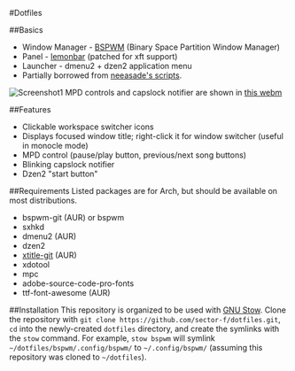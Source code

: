 #Dotfiles

##Basics
* Window Manager - [BSPWM](https://github.com/baskerville/bspwm) (Binary Space Partition Window Manager)
* Panel - [lemonbar](https://github.com/LemonBoy/bar) (patched for xft support)
* Launcher - dmenu2 + dzen2 application menu
* Partially borrowed from [neeasade's scripts](https://github.com/neeasade/dotfiles).

![Screenshot1](http://i.imgur.com/vEg2G2m.jpg)
MPD controls and capslock notifier are shown in [this webm](https://u.teknik.io/QlNBiH.webm)

##Features
* Clickable workspace switcher icons
* Displays focused window title; right-click it for window switcher (useful in monocle mode)
* MPD control (pause/play button, previous/next song buttons)
* Blinking capslock notifier
* Dzen2 "start button"

##Requirements
Listed packages are for Arch, but should be available on most distributions.
* bspwm-git (AUR) or bspwm
* sxhkd
* dmenu2 (AUR)
* dzen2
* [xtitle-git](https://github.com/baskerville/xtitle) (AUR)
* xdotool
* mpc
* adobe-source-code-pro-fonts
* ttf-font-awesome (AUR)

##Installation
This repository is organized to be used with [GNU Stow](https://www.gnu.org/software/stow/). Clone the repository with `git clone https://github.com/sector-f/dotfiles.git`, `cd` into the newly-created `dotfiles` directory, and create the symlinks with the `stow` command. For example, `stow bspwm` will symlink `~/dotfiles/bspwm/.config/bspwm/` to `~/.config/bspwm/` (assuming this repository was cloned to `~/dotfiles`).
